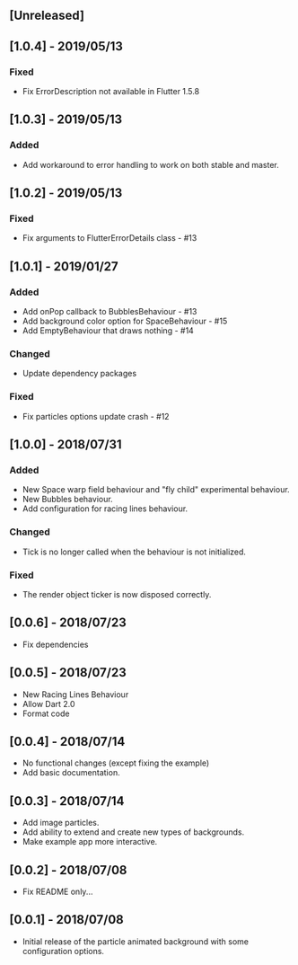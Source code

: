 ## [Unreleased]

## [1.0.4] - 2019/05/13
### Fixed
* Fix ErrorDescription not available in Flutter 1.5.8

## [1.0.3] - 2019/05/13
### Added
* Add workaround to error handling to work on both stable and master.

## [1.0.2] - 2019/05/13
### Fixed
* Fix arguments to FlutterErrorDetails class - #13

## [1.0.1] - 2019/01/27
### Added
* Add onPop callback to BubblesBehaviour - #13
* Add background color option for SpaceBehaviour - #15
* Add EmptyBehaviour that draws nothing - #14

### Changed
* Update dependency packages

### Fixed
* Fix particles options update crash - #12

## [1.0.0] - 2018/07/31
### Added
* New Space warp field behaviour and "fly child" experimental behaviour.
* New Bubbles behaviour.
* Add configuration for racing lines behaviour.

### Changed
* Tick is no longer called when the behaviour is not initialized.

### Fixed
* The render object ticker is now disposed correctly.

## [0.0.6] - 2018/07/23

* Fix dependencies

## [0.0.5] - 2018/07/23

* New Racing Lines Behaviour
* Allow Dart 2.0
* Format code

## [0.0.4] - 2018/07/14

* No functional changes (except fixing the example)
* Add basic documentation.

## [0.0.3] - 2018/07/14

* Add image particles.
* Add ability to extend and create new types of backgrounds.
* Make example app more interactive.

## [0.0.2] - 2018/07/08

* Fix README only...

## [0.0.1] - 2018/07/08

* Initial release of the particle animated background with some configuration options.

